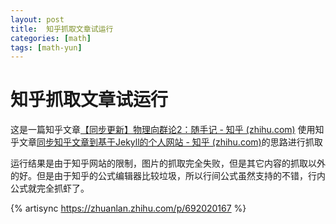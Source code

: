 ```yaml
---
layout: post
title:  知乎抓取文章试运行
categories: [math]
tags: [math-yun]
---
```


# 知乎抓取文章试运行

这是一篇知乎文章[【同步更新】物理向群论2：随手记 - 知乎 (zhihu.com)](https://zhuanlan.zhihu.com/p/692020167)
使用知乎文章[同步知乎文章到基于Jekyll的个人网站 - 知乎 (zhihu.com)](https://zhuanlan.zhihu.com/p/143140821)的思路进行抓取

运行结果是由于知乎网站的限制，图片的抓取完全失败，但是其它内容的抓取以外的好。但是由于知乎的公式编辑器比较垃圾，所以行间公式虽然支持的不错，行内公式就完全抓虾了。

<!--more-->

{% artisync https://zhuanlan.zhihu.com/p/692020167 %}